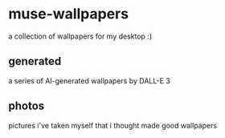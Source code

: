 # muse-wallpapers

a collection of wallpapers for my desktop :)

## generated

a series of AI-generated wallpapers by DALL-E 3

## photos

pictures i've taken myself that i thought made good wallpapers

